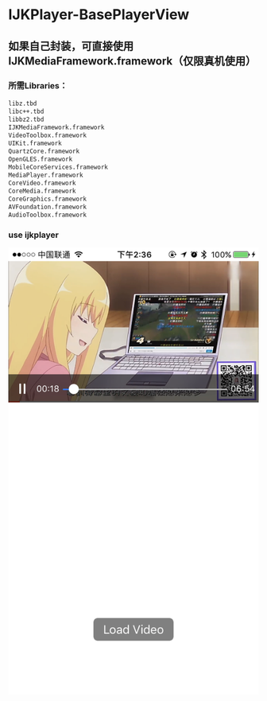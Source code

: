 # IJKPlayer-BasePlayerView

## 如果自己封装，可直接使用 IJKMediaFramework.framework（仅限真机使用）<br>
### 所需Libraries：<br>
  	libz.tbd
	libc++.tbd
	libbz2.tbd
	IJKMediaFramework.framework
	VideoToolbox.framework
	UIKit.framework
	QuartzCore.framework
	OpenGLES.framework
	MobileCoreServices.framework
	MediaPlayer.framework
	CoreVideo.framework
	CoreMedia.framework
	CoreGraphics.framework
	AVFoundation.framework
	AudioToolbox.framework

### use ijkplayer

![image](https://github.com/wangxiaocan/IJKPlayer-BasePlayerView/blob/master/BasePlayerView/screen.PNG)
